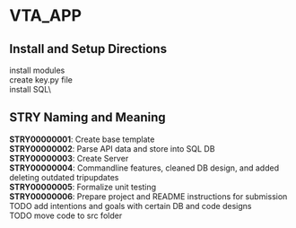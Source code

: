 # VTA_APP
## Install and Setup Directions
install modules\
create key.py file\
install SQL\

## STRY Naming and Meaning
**STRY00000001**: Create base template\
**STRY00000002**: Parse API data and store into SQL DB\
**STRY00000003**: Create Server\
**STRY00000004**: Commandline features, cleaned DB design, and added deleting outdated tripupdates\
**STRY00000005**: Formalize unit testing\
**STRY00000006**: Prepare project and README instructions for submission\
TODO add intentions and goals with certain DB and code designs\
TODO move code to src folder